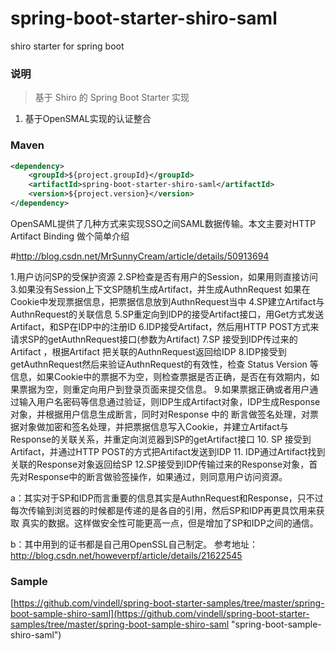 # spring-boot-starter-shiro-saml
shiro starter for spring boot

### 说明


 > 基于 Shiro 的 Spring Boot Starter 实现

1. 基于OpenSMAL实现的认证整合

### Maven

``` xml
<dependency>
	<groupId>${project.groupId}</groupId>
	<artifactId>spring-boot-starter-shiro-saml</artifactId>
	<version>${project.version}</version>
</dependency>
```


OpenSAML提供了几种方式来实现SSO之间SAML数据传输。本文主要对HTTP Artifact Binding 做个简单介绍

#http://blog.csdn.net/MrSunnyCream/article/details/50913694

1.用户访问SP的受保护资源 
2.SP检查是否有用户的Session，如果用则直接访问 
3.如果没有Session上下文SP随机生成Artifact，并生成AuthnRequest 
如果在Cookie中发现票据信息，把票据信息放到AuthnRequest当中 
4.SP建立Artifact与AuthnRequest的关联信息 
5.SP重定向到IDP的接受Artifact接口，用Get方式发送Artifact，和SP在IDP中的注册ID 
6.IDP接受Artifact，然后用HTTP POST方式来请求SP的getAuthnRequest接口(参数为Artifact) 
7.SP 接受到IDP传过来的Artifact ，根据Artifact 把关联的AuthnRequest返回给IDP 
8.IDP接受到getAuthnRequest然后来验证AuthnRequest的有效性，检查 Status Version 等信息，如果Cookie中的票据不为空，则检查票据是否正确，是否在有效期内，如果票据为空，则重定向用户到登录页面来提交信息。 
9.如果票据正确或者用户通过输入用户名密码等信息通过验证，则IDP生成Artifact对象，IDP生成Response对象，并根据用户信息生成断言，同时对Response 中的 断言做签名处理，对票据对象做加密和签名处理，并把票据信息写入Cookie，并建立Artifact与Response的关联关系，并重定向浏览器到SP的getArtifact接口 
10. SP 接受到Artifact，并通过HTTP POST的方式把Artifact发送到IDP 
11. IDP通过Artifact找到关联的Response对象返回给SP 
12.SP接受到IDP传输过来的Response对象，首先对Response中的断言做验签操作，如果通过，则同意用户访问资源。

a：其实对于SP和IDP而言重要的信息其实是AuthnRequest和Response，只不过每次传输到浏览器的时候都是传递的是各自的引用，然后SP和IDP再更具饮用来获取 真实的数据。这样做安全性可能更高一点，但是增加了SP和IDP之间的通信。

b：其中用到的证书都是自己用OpenSSL自己制定。 
参考地址：http://blog.csdn.net/howeverpf/article/details/21622545

### Sample

[https://github.com/vindell/spring-boot-starter-samples/tree/master/spring-boot-sample-shiro-saml](https://github.com/vindell/spring-boot-starter-samples/tree/master/spring-boot-sample-shiro-saml "spring-boot-sample-shiro-saml")

